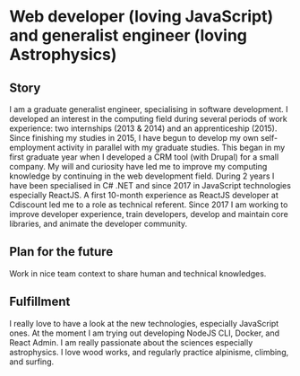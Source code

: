 # Web developer (loving JavaScript) and generalist engineer (loving Astrophysics)

## Story

I am a graduate generalist engineer, specialising in software development. I developed an interest in the computing field during several periods of work experience: two internships (2013 & 2014) and an apprenticeship (2015). Since finishing my studies in 2015, I have begun to develop my own self-employment activity in parallel with my graduate studies. This began in my first graduate year when I developed a CRM tool (with Drupal) for a small company. My will and curiosity have led me to improve my computing knowledge by continuing in the web development field. During 2 years I have been specialised in C# .NET and since 2017 in JavaScript technologies especially ReactJS. A first 10-month experience as ReactJS developer at Cdiscount led me to a role as technical referent. Since 2017 I am working to improve developer experience, train developers, develop and maintain core libraries, and animate the developer community.

## Plan for the future

Work in nice team context to share human and technical knowledges.

## Fulfillment

I really love to have a look at the new technologies, especially JavaScript ones. At the moment I am trying out developing NodeJS CLI, Docker, and React Admin. I am really passionate about the sciences especially astrophysics. I love wood works, and regularly practice alpinisme, climbing, and surfing.
